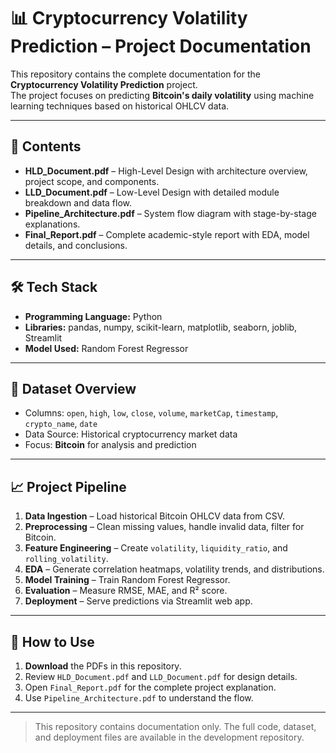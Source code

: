 # 📊 Cryptocurrency Volatility Prediction – Project Documentation

This repository contains the complete documentation for the **Cryptocurrency Volatility Prediction** project.  
The project focuses on predicting **Bitcoin's daily volatility** using machine learning techniques based on historical OHLCV data.

---

## 📂 Contents
- **HLD_Document.pdf** – High-Level Design with architecture overview, project scope, and components.
- **LLD_Document.pdf** – Low-Level Design with detailed module breakdown and data flow.
- **Pipeline_Architecture.pdf** – System flow diagram with stage-by-stage explanations.
- **Final_Report.pdf** – Complete academic-style report with EDA, model details, and conclusions.

---

## 🛠 Tech Stack
- **Programming Language:** Python
- **Libraries:** pandas, numpy, scikit-learn, matplotlib, seaborn, joblib, Streamlit
- **Model Used:** Random Forest Regressor

---

## 📜 Dataset Overview
- Columns: `open`, `high`, `low`, `close`, `volume`, `marketCap`, `timestamp`, `crypto_name`, `date`
- Data Source: Historical cryptocurrency market data
- Focus: **Bitcoin** for analysis and prediction

---

## 📈 Project Pipeline
1. **Data Ingestion** – Load historical Bitcoin OHLCV data from CSV.
2. **Preprocessing** – Clean missing values, handle invalid data, filter for Bitcoin.
3. **Feature Engineering** – Create `volatility`, `liquidity_ratio`, and `rolling_volatility`.
4. **EDA** – Generate correlation heatmaps, volatility trends, and distributions.
5. **Model Training** – Train Random Forest Regressor.
6. **Evaluation** – Measure RMSE, MAE, and R² score.
7. **Deployment** – Serve predictions via Streamlit web app.

---

## 📄 How to Use
1. **Download** the PDFs in this repository.
2. Review `HLD_Document.pdf` and `LLD_Document.pdf` for design details.
3. Open `Final_Report.pdf` for the complete project explanation.
4. Use `Pipeline_Architecture.pdf` to understand the flow.


---

> This repository contains documentation only. The full code, dataset, and deployment files are available in the development repository.
